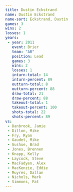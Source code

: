 ```yaml
---
title: Dustin Eckstrand
name: Dustin Eckstrand
name-sort: Eckstrand, Dustin
games: 3
wins: 2
losses: 1
years:
 - year: 2011
   event: Brier
   team: "AB"
   position: Lead
   games: 3
   wins: 2
   losses: 1
   inturn-total: 14
   inturn-percent: 89
   outturn-total: 8
   outturn-percent: 88
   draw-total: 21
   draw-percent: 88
   takeout-total: 1
   takeout-percent: 100
   shots-total: 22
   shots-percent: 89
vs:
 - Danbrook, Jamie
 - Dillon, Mike
 - Fry, Ryan
 - Gaudet, Mike
 - Gushue, Brad
 - Jones, Brennen
 - Knapp, Kelly
 - Laycock, Steve
 - MacFadyen, Alex
 - MacKenzie, Eddie
 - Muyres, Dallan
 - Nichols, Mark
 - Simmons, Pat
---
```


